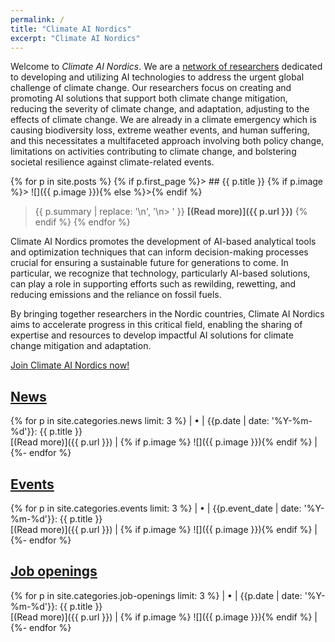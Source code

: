 ```yaml
---
permalink: /
title: "Climate AI Nordics"
excerpt: "Climate AI Nordics"
---
```


<style>
img {
  width: 8em;
  float: right;
}
table {
border-width: 0;
}
tr {
border-width: 0;
}
td {
border-width: 0;
}
</style>

Welcome to _Climate AI Nordics_. We are a [network of researchers](/people/) dedicated to developing and utilizing AI technologies to address the urgent global challenge of climate change. Our researchers focus on creating and promoting AI solutions that support both climate change mitigation, reducing the severity of climate change, and adaptation, adjusting to the effects of climate change. We are already in a climate emergency which is causing biodiversity loss, extreme weather events, and human suffering, and this necessitates a multifaceted approach involving both policy change, limitations on activities contributing to climate change, and bolstering societal resilience against climate-related events.

{% for p in site.posts %}
{% if p.first_page %}> ## {{ p.title }}
{% if p.image %}> ![]({{ p.image }}){% else %}>{% endif %}
> {{ p.summary | replace: '\n', '\n> ' }}
> **[(Read more)]({{ p.url }})**
{% endif %}
{% endfor %}


Climate AI Nordics promotes the development of AI-based analytical tools and optimization techniques that can inform decision-making processes crucial for ensuring a sustainable future for generations to come. In particular, we recognize that technology, particularly AI-based solutions, can play a role in supporting efforts such as rewilding, rewetting, and reducing emissions and the reliance on fossil fuels.

By bringing together researchers in the Nordic countries, Climate AI Nordics aims to accelerate progress in this critical field, enabling the sharing of expertise and resources to develop impactful AI solutions for climate change mitigation and adaptation.

<!--
* Foster collaboration and knowledge exchange through seminars and workshops.
* Help develop AI-driven solutions that contribute to the creation of climate-friendly products and services, optimize processes for efficiency and sustainability, and promote justice in addressing the impacts of climate change.
We hope that the collaborative nature of Climate AI Nordics will accelerate progress in this critical field, enabling the sharing of expertise and resources to develop impactful AI solutions for climate change mitigation and adaptation.-->

[Join Climate AI Nordics now!](/join/)

## [News](/news/)


{% for p in site.categories.news limit: 3 %}
| &bull; | {{p.date | date: '%Y-%m-%d'}}: {{ p.title }} <br /> [(Read more)]({{ p.url }}) | {% if p.image %} ![]({{ p.image }}){% endif %} |
{%- endfor %}


## [Events](/events/)

{% for p in site.categories.events limit: 3 %}
| &bull; | {{p.event_date | date: '%Y-%m-%d'}}: {{ p.title }} <br /> [(Read more)]({{ p.url }}) | {% if p.image %} ![]({{ p.image }}){% endif %} |
{%- endfor %}


## [Job openings](/job-openings/)

{% for p in site.categories.job-openings limit: 3 %}
| &bull; | {{p.date | date: '%Y-%m-%d'}}: {{ p.title }} <br /> [(Read more)]({{ p.url }}) | {% if p.image %} ![]({{ p.image }}){% endif %} |
{%- endfor %}


